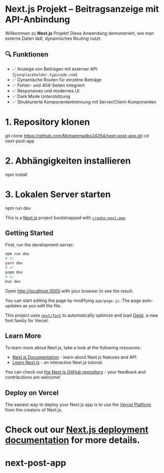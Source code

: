 #  Next.js Projekt – Beitragsanzeige mit API-Anbindung

Willkommen zu  **Next.js** Projekt! 
Diese Anwendung demonstriert, wie man externe Daten lädt, dynamisches Routing nutzt.

## 🔍 Funktionen

- ✅ Anzeige von Beiträgen mit externer API (`jsonplaceholder.typicode.com`)
- ✅ Dynamische Routen für einzelne Beiträge
- ✅ Fehler- und 404-Seiten integriert
- ✅ Responsives und modernes UI
- ✅ Dark Mode Unterstützung
- ✅ Strukturierte Komponententrennung mit Server/Client-Komponenten


# 1. Repository klonen
git clone https://github.com/Mohammadbs24354/next-post-app.git
cd next-post-app

# 2. Abhängigkeiten installieren
npm install

# 3. Lokalen Server starten
npm run dev

This is a [Next.js](https://nextjs.org) project bootstrapped with [`create-next-app`](https://nextjs.org/docs/app/api-reference/cli/create-next-app).

## Getting Started

First, run the development server:

```bash
npm run dev
# or
yarn dev
# or
pnpm dev
# or
bun dev
```

Open [http://localhost:3000](http://localhost:3000) with your browser to see the result.

You can start editing the page by modifying `app/page.js`. The page auto-updates as you edit the file.

This project uses [`next/font`](https://nextjs.org/docs/app/building-your-application/optimizing/fonts) to automatically optimize and load [Geist](https://vercel.com/font), a new font family for Vercel.

## Learn More

To learn more about Next.js, take a look at the following resources:

- [Next.js Documentation](https://nextjs.org/docs) - learn about Next.js features and API.
- [Learn Next.js](https://nextjs.org/learn) - an interactive Next.js tutorial.

You can check out [the Next.js GitHub repository](https://github.com/vercel/next.js) - your feedback and contributions are welcome!

## Deploy on Vercel

The easiest way to deploy your Next.js app is to use the [Vercel Platform](https://vercel.com/new?utm_medium=default-template&filter=next.js&utm_source=create-next-app&utm_campaign=create-next-app-readme) from the creators of Next.js.

Check out our [Next.js deployment documentation](https://nextjs.org/docs/app/building-your-application/deploying) for more details.
=======
# next-post-app

